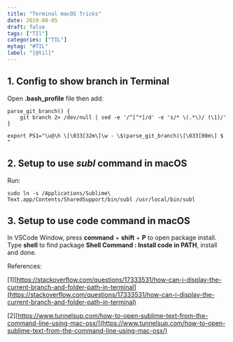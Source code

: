 ```yaml
---
title: "Terminal macOS Tricks"
date: 2019-08-05
draft: false
tags: ["TIl"]
categories: ["TIL"]
mytag: "#TIL"
label: "[@til]"
---
```


## 1. Config to show branch in Terminal

Open **.bash_profile** file then add:

```shell
parse_git_branch() {
    git branch 2> /dev/null | sed -e '/^[^*]/d' -e 's/* \(.*\)/ (\1)/'
}

export PS1="\u@\h \[\033[32m\]\w - \$(parse_git_branch)\[\033[00m\] $ "
```

## 2. Setup to use *subl* command in macOS

Run:

```
sudo ln -s /Applications/Sublime\ Text.app/Contents/SharedSupport/bin/subl /usr/local/bin/subl
```

## 3. Setup to use code command in macOS

In VSCode Window, press **command** + **shift** + **P** to open package install. Type **shell** to find package **Shell Command : Install code in PATH**, install and done.

References:

[1][https://stackoverflow.com/questions/17333531/how-can-i-display-the-current-branch-and-folder-path-in-terminal](https://stackoverflow.com/questions/17333531/how-can-i-display-the-current-branch-and-folder-path-in-terminal)

[2][https://www.tunnelsup.com/how-to-open-sublime-text-from-the-command-line-using-mac-osx/](https://www.tunnelsup.com/how-to-open-sublime-text-from-the-command-line-using-mac-osx/)
